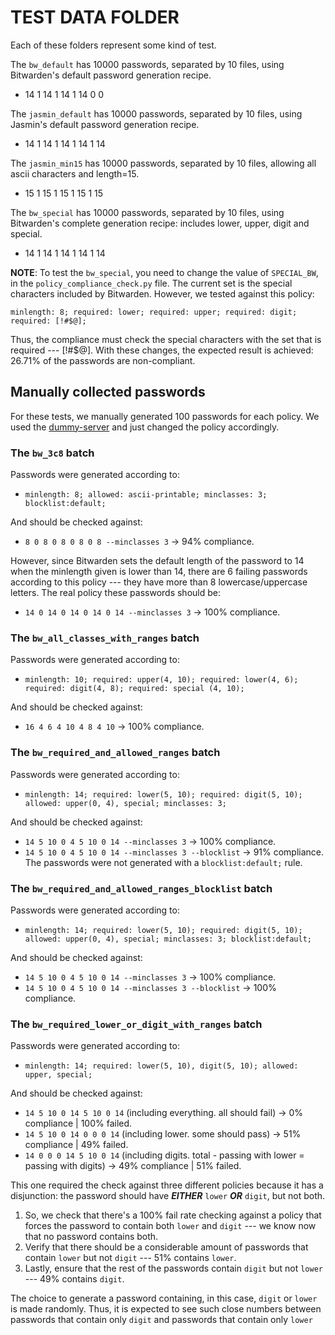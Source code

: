 # TEST DATA FOLDER

Each of these folders represent some kind of test.

The `bw_default` has 10000 passwords, separated by 10 files, using Bitwarden's default password generation recipe.
- 14 1 14 1 14 1 14 0 0

The `jasmin_default` has 10000 passwords, separated by 10 files, using Jasmin's default password generation recipe.
- 14 1 14 1 14 1 14 1 14

The `jasmin_min15` has 10000 passwords, separated by 10 files, allowing all ascii characters and length=15.
- 15 1 15 1 15 1 15 1 15

The `bw_special` has 10000 passwords, separated by 10 files, using Bitwarden's complete generation recipe: includes lower, upper, digit and special.
- 14 1 14 1 14 1 14 1 14

**NOTE**: To test the `bw_special`, you need to change the value of `SPECIAL_BW`, in the `policy_compliance_check.py` file.
The current set is the special characters included by Bitwarden. However, we tested against this policy:

`minlength: 8; required: lower; required: upper; required: digit; required: [!#$@];`

Thus, the compliance must check the special characters with the set that is required --- [!#$@]. With these changes, the expected result is achieved: 26.71% of the passwords are non-compliant.

## Manually collected passwords

For these tests, we manually generated 100 passwords for each policy. We used the [dummy-server](https://github.com/passcert-project/dummy-server) and just changed the policy accordingly.


### The `bw_3c8` batch 

Passwords were generated according to: 

- `minlength: 8; allowed: ascii-printable; minclasses: 3; blocklist:default;`

And should be checked against:
- `8 0 8 0 8 0 8 0 8 --minclasses 3`  -> 94% compliance.

However, since Bitwarden sets the default length of the password to 14 when the minlength given is lower than 14, there are 6 failing passwords according to this policy --- they have more than 8 lowercase/uppercase letters. The real policy these passwords should be:

- `14 0 14 0 14 0 14 0 14 --minclasses 3` -> 100% compliance.


### The `bw_all_classes_with_ranges` batch 

Passwords were generated according to: 

- `minlength: 10; required: upper(4, 10); required: lower(4, 6); required: digit(4, 8); required: special (4, 10);`

And should be checked against:
- `16 4 6 4 10 4 8 4 10` -> 100% compliance.


### The `bw_required_and_allowed_ranges` batch 

Passwords were generated according to: 

- `minlength: 14; required: lower(5, 10); required: digit(5, 10); allowed: upper(0, 4), special; minclasses: 3;`

And should be checked against:
- `14 5 10 0 4 5 10 0 14 --minclasses 3` -> 100% compliance.
- `14 5 10 0 4 5 10 0 14 --minclasses 3 --blocklist` -> 91% compliance. The passwords were not generated with a `blocklist:default;` rule.


### The `bw_required_and_allowed_ranges_blocklist` batch 

Passwords were generated according to: 

- `minlength: 14; required: lower(5, 10); required: digit(5, 10); allowed: upper(0, 4), special; minclasses: 3; blocklist:default;`

And should be checked against:
- `14 5 10 0 4 5 10 0 14 --minclasses 3` -> 100% compliance.
- `14 5 10 0 4 5 10 0 14 --minclasses 3 --blocklist` -> 100% compliance.


### The `bw_required_lower_or_digit_with_ranges` batch 

Passwords were generated according to: 

- `minlength: 14; required: lower(5, 10), digit(5, 10); allowed: upper, special;`

And should be checked against:
- `14 5 10 0 14 5 10 0 14` (including everything. all should fail) -> 0% compliance | 100% failed.
- `14 5 10 0 14 0 0 0 14` (including lower. some should pass) -> 51% compliance | 49% failed.
- `14 0 0 0 14 5 10 0 14` (including digits. total - passing with lower = passing with digits) -> 49% compliance | 51% failed.

This one required the check against three different policies because it has a disjunction: the password should have ***EITHER*** `lower` ***OR*** `digit`, but not both. 

1. So, we check that there's a 100% fail rate checking against a policy that forces the password to contain both `lower` and `digit` --- we know now that no password contains both.
2. Verify that there should be a considerable amount of passwords that contain `lower` but not `digit` --- 51% contains `lower`.
3. Lastly, ensure that the rest of the passwords contain `digit` but not `lower` --- 49% contains `digit`.

The choice to generate a password containing, in this case, `digit` or `lower` is made randomly. Thus, it is expected to see such close numbers between passwords that contain only `digit` and passwords that contain only `lower` 
